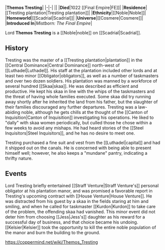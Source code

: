 |**Themos Tresting**|
|-|-|
||
|**Died**|1022 [[Final Empire\|FE]]|
|**Residence**|[[Tresting plantation\|Tresting plantation]]|
|**Ethnicity**|[[Noble\|Noble]]|
|**Homeworld**|[[Scadrial\|Scadrial]]|
|**Universe**|[[Cosmere\|Cosmere]]|
|**Introduced In**|*Mistborn: The Final Empire*|

Lord **Themos Tresting** is a [[Noble\|noble]] on [[Scadrial\|Scadrial]].

## History
Tresting was the master of a [[Tresting plantation\|plantation]] in the [[Central Dominance\|Central Dominance]] north-west of [[Luthadel\|Luthadel]]. His staff at the plantation included other lords and at least two minor [[Obligator\|obligators]], as well as a number of taskmasters and over two dozen soldiers. His plantation was manned by a workforce of several hundred [[Skaa\|skaa]].
He was described as efficient and productive. He kept his skaa in line with the whips of the taskmasters and the threat of having whole families executed. Some skaa did try running away shortly after he inherited the land from his father, but the slaughter of their families discouraged any further departures.
Tresting was a law-abiding noble, although he gets chills at the thought of the [[Canton of Inquisition\|Canton of Inquisition]] investigating his operations. He liked to "dally" with skaa women periodically, but culled those he chose within a few weeks to avoid any mishaps. He had heard stories of the [[Steel Inquisitors\|Steel Inquisitors]], and he has no desire to meet one.

 
Tresting purchased a fine suit and vest from the [[Luthadel\|capital]] and had it shipped out on the canals. He is concerned with being able to present himself well; however, he also keeps a "mundane" pantry, indicating a thrifty nature.

## Events
Lord Tresting briefly entertained [[Straff Venture\|Straff Venture's]] personal obligator at his plantation manor, and was promised a favorable report in Tresting's upcoming contract with [[House Venture\|House Venture]]. He was distracted from his guest by a skaa in the fields staring at him and smiling, and when he called for taskmaster [[Kurdon\|Kurdon]] to take care of the problem, the offending skaa had vanished.
This minor event did not deter him from choosing [[Jess\|Jess's]] daughter as his reward for a successful day of business, and that choice became his undoing. [[Kelsier\|Kelsier]] took the opportunity to kill the entire noble population of the manor and burn the building to the ground.



https://coppermind.net/wiki/Themos_Tresting